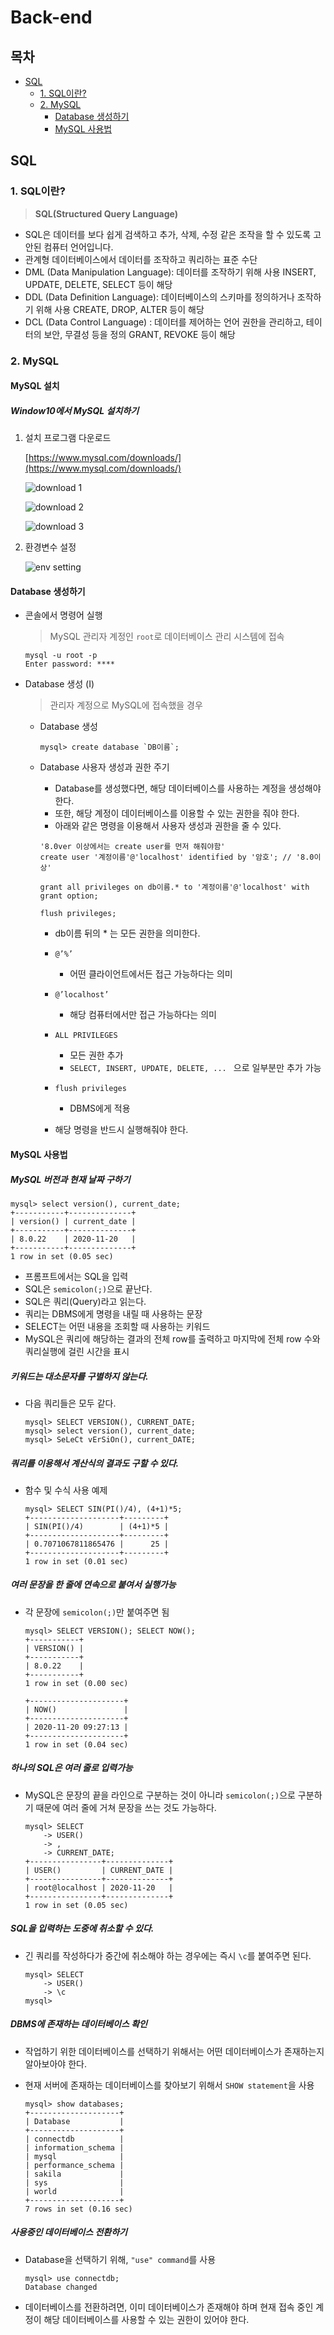 # Back-end

## 목차

* [SQL](#sql)
  * [1. SQL이란?](#1.-sql이란?)
  * [2. MySQL](#2.-mysql)
    * [Database 생성하기](#database-생성하기)
    * [MySQL 사용법](#mysql-사용법)

## SQL

### 1. SQL이란?

> **SQL(Structured Query Language)**

- SQL은 데이터를 보다 쉽게 검색하고 추가, 삭제, 수정 같은 조작을 할 수 있도록 고안된 컴퓨터 언어입니다.
- 관계형 데이터베이스에서 데이터를 조작하고 쿼리하는 표준 수단
- DML (Data Manipulation Language): 데이터를 조작하기 위해 사용
  INSERT, UPDATE, DELETE, SELECT 등이 해당
- DDL (Data Definition Language): 데이터베이스의 스키마를 정의하거나 조작하기 위해 사용
  CREATE, DROP, ALTER 등이 해당
- DCL (Data Control Language) : 데이터를 제어하는 언어
  권한을 관리하고, 테이터의 보안, 무결성 등을 정의
  GRANT, REVOKE 등이 해당

### 2. MySQL

#### MySQL 설치

##### Window10에서 MySQL 설치하기

1. 설치 프로그램 다운로드

   [https://www.mysql.com/downloads/](https://www.mysql.com/downloads/)

   ![download 1](./images/MySQL_download1.png)

   ![download 2](./images/MySQL_download2.png)

   ![download 3](./images/MySQL_download3.png)

2. 환경변수 설정

   ![env setting](./images/MySQL_download4.png)

#### Database 생성하기

* 콘솔에서 명령어 실행

  > MySQL 관리자 계정인 `root`로 데이터베이스 관리 시스템에 접속

  ```mysql
  mysql -u root -p
  Enter password: ****
  ```

* Database 생성 (I)

  > 관리자 계정으로 MySQL에 접속했을 경우

  - Database 생성

    ```mysql
    mysql> create database `DB이름`;
    ```

  * Database 사용자 생성과 권한 주기

    * Database를 생성했다면, 해당 데이터베이스를 사용하는 계정을 생성해야 한다.
    * 또한, 해당 계정이 데이터베이스를 이용할 수 있는 권한을 줘야 한다.
    * 아래와 같은 명령을 이용해서 사용자 생성과 권한을 줄 수 있다.
    ```mysql
    '8.0ver 이상에서는 create user를 먼저 해줘야함'
    create user '계정이름'@'localhost' identified by '암호'; // '8.0이상'
    
    grant all privileges on db이름.* to '계정이름'@'localhost' with grant option;
    
    flush privileges;
    ```
    
    * db이름 뒤의 * 는 모든 권한을 의미한다.
    * `@’%’`
      * 어떤 클라이언트에서든 접근 가능하다는 의미
    * `@’localhost’`
    
      * 해당 컴퓨터에서만 접근 가능하다는 의미
    * `ALL PRIVILEGES`
    
      * 모든 권한 추가
      * `SELECT, INSERT, UPDATE, DELETE, ... ` 으로 일부분만 추가 가능
    * `flush privileges` 
        * DBMS에게 적용
    * 해당 명령을 반드시 실행해줘야 한다.

#### MySQL 사용법

##### MySQL 버전과 현재 날짜 구하기

```mysql
mysql> select version(), current_date;
+-----------+--------------+
| version() | current_date |
+-----------+--------------+
| 8.0.22    | 2020-11-20   |
+-----------+--------------+
1 row in set (0.05 sec)
```

* 프롬프트에서는 SQL을 입력
* SQL은 `semicolon(;)`으로 끝난다.
* SQL은 쿼리(Query)라고 읽는다.
* 쿼리는 DBMS에게 명령을 내릴 때 사용하는 문장
* SELECT는 어떤 내용을 조회할 때 사용하는 키워드
* MySQL은 쿼리에 해당하는 결과의 전체 row를 출력하고 마지막에 전체 row 수와 쿼리실행에 걸린 시간을 표시

##### 키워드는 대소문자를 구별하지 않는다.

* 다음 쿼리들은 모두 같다.

  ```mysql
  mysql> SELECT VERSION(), CURRENT_DATE;
  mysql> select version(), current_date;
  mysql> SeLeCt vErSiOn(), current_DATE;
  ```

##### 쿼리를 이용해서 계산식의 결과도 구할 수 있다.

* 함수 및 수식 사용 예제

  ```mysql
  mysql> SELECT SIN(PI()/4), (4+1)*5;
  +--------------------+---------+
  | SIN(PI()/4)        | (4+1)*5 |
  +--------------------+---------+
  | 0.7071067811865476 |      25 |
  +--------------------+---------+
  1 row in set (0.01 sec)
  ```

##### 여러 문장을 한 줄에 연속으로 붙여서 실행가능

* 각 문장에 `semicolon(;)`만 붙여주면 됨

  ```mysql
  mysql> SELECT VERSION(); SELECT NOW();
  +-----------+
  | VERSION() |
  +-----------+
  | 8.0.22    |
  +-----------+
  1 row in set (0.00 sec)
  
  +---------------------+
  | NOW()               |
  +---------------------+
  | 2020-11-20 09:27:13 |
  +---------------------+
  1 row in set (0.04 sec)
  ```

##### 하나의 SQL은 여러 줄로 입력가능

* MySQL은 문장의 끝을 라인으로 구분하는 것이 아니라 `semicolon(;)`으로 구분하기 때문에 여러 줄에 거쳐 문장을 쓰는 것도 가능하다.

  ```mysql
  mysql> SELECT
      -> USER()
      -> ,
      -> CURRENT_DATE;
  +----------------+--------------+
  | USER()         | CURRENT_DATE |
  +----------------+--------------+
  | root@localhost | 2020-11-20   |
  +----------------+--------------+
  1 row in set (0.05 sec)
  ```

##### SQL을 입력하는 도중에 취소할 수 있다.

* 긴 쿼리를 작성하다가 중간에 취소해야 하는 경우에는 즉시 `\c`를 붙여주면 된다.

  ```mysql
  mysql> SELECT
      -> USER()
      -> \c
  mysql>
  ```

##### DBMS에 존재하는 데이터베이스 확인

* 작업하기 위한 데이터베이스를 선택하기 위해서는 어떤 데이터베이스가 존재하는지 알아보아야 한다.

* 현재 서버에 존재하는 데이터베이스를 찾아보기 위해서 `SHOW statement`을 사용

  ```mysql
  mysql> show databases;
  +--------------------+
  | Database           |
  +--------------------+
  | connectdb          |
  | information_schema |
  | mysql              |
  | performance_schema |
  | sakila             |
  | sys                |
  | world              |
  +--------------------+
  7 rows in set (0.16 sec)
  ```

##### 사용중인 데이터베이스 전환하기

* Database을 선택하기 위해, `"use" command`를 사용

  ```mysql
  mysql> use connectdb;
  Database changed
  ```

* 데이터베이스를 전환하려면, 이미 데이터베이스가 존재해야 하며 현재 접속 중인 계정이 해당 데이터베이스를 사용할 수 있는 권한이 있어야 한다.